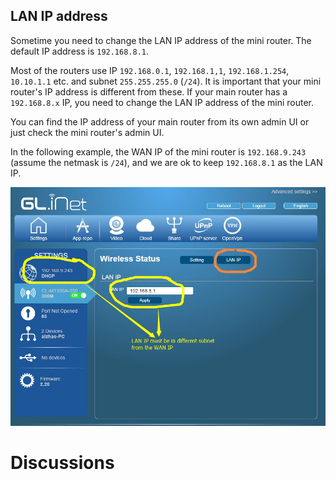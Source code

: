 
## LAN IP address

Sometime you need to change the LAN IP address of the mini router. The default IP address is `192.168.8.1`.

Most of the routers use IP `192.168.0.1`, `192.168.1,1`, `192.168.1.254`, `10.10.1.1` etc. and subnet `255.255.255.0` (`/24`). It is important that your mini router's IP address is different from these. If your main router has a `192.168.8.x` IP, you need to change the LAN IP address of the mini router.

You can find the IP address of your main router from its own admin UI or just check the mini router's admin UI.

In the following example, the WAN IP of the mini router is `192.168.9.243` (assume the netmask is `/24`), and we are ok to keep `192.168.8.1` as the LAN IP.

![Lan IP](src/lan_ip.jpg)

# Discussions
